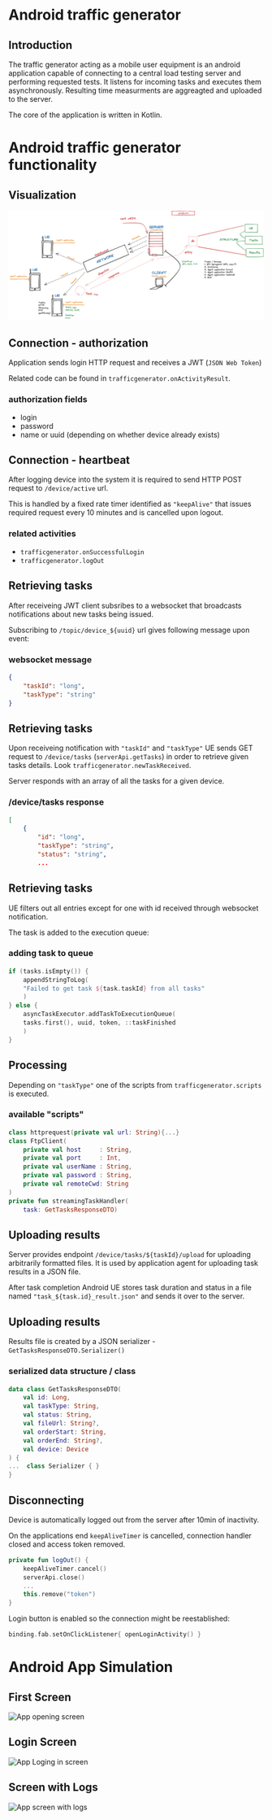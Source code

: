 # Android traffic generator

## Introduction

The traffic generator acting as a mobile user equipment is an android
application capable of connecting to a central load testing server and
performing requested tests.
It listens for incoming tasks and executes them asynchronously.
Resulting time measurments are aggreagted and uploaded to the server.

The core of the application is written in Kotlin.


# Android traffic generator functionality

## Visualization

![Process cycle diagram](fig/tr-notes.png)

## Connection - authorization

Application sends login HTTP request and receives a JWT (`JSON Web Token`)

Related code can be found in `trafficgenerator.onActivityResult`.

### authorization fields

 - login
 - password
 - name or uuid (depending on whether device already exists)

## Connection - heartbeat

After logging device into the system it is required to send HTTP POST request
to `/device/active` url.

This is handled by a fixed rate timer identified as `"keepAlive"` that issues
required request every 10 minutes and is cancelled upon logout.

### related activities

 - `trafficgenerator.onSuccessfulLogin`
 - `trafficgenerator.logOut`


## Retrieving tasks

After receiveing JWT client subsribes to a websocket that broadcasts
notifications about new tasks being issued.

Subscribing to `/topic/device_${uuid}` url gives following message upon event:

### websocket message

```json
{
	"taskId": "long",
	"taskType": "string"
}
```

## Retrieving tasks

Upon receiveing notification with `"taskId"` and `"taskType"` UE sends GET
request to `/device/tasks` (`serverApi.getTasks`) in order to retrieve given
tasks details. Look `trafficgenerator.newTaskReceived`.

Server responds with an array of all the tasks for a given device.

### /device/tasks response

```json
[
	{
		"id": "long",
		"taskType": "string",
		"status": "string",
		...
```

## Retrieving tasks

UE filters out all entries except for one with id received through websocket
notification.

The task is added to the execution queue:

### adding task to queue

```kt
if (tasks.isEmpty()) {
	appendStringToLog(
	"Failed to get task ${task.taskId} from all tasks"
	)
} else {
	asyncTaskExecutor.addTaskToExecutionQueue(
	tasks.first(), uuid, token, ::taskFinished
	)
}
```


## Processing

Depending on `"taskType"` one of the scripts from `trafficgenerator.scripts` is
executed.

### available "scripts"

```kt
class httprequest(private val url: String){...}
class FtpClient(
	private val host     : String,
	private val port     : Int,
	private val userName : String,
	private val password : String,
	private val remoteCwd: String
)
private fun streamingTaskHandler(
	task: GetTasksResponseDTO)
```


## Uploading results

Server provides endpoint `/device/tasks/${taskId}/upload` for uploading
arbitrarily formatted files. It is used by application agent for uploading task
results in a JSON file.

After task completion Android UE stores task duration and status in a file
named `"task_${task.id}_result.json"` and sends it over to the server.

## Uploading results

Results file is created by a JSON serializer -
`GetTasksResponseDTO.Serializer()`

### serialized data structure / class

```kt
data class GetTasksResponseDTO(
	val id: Long,
	val taskType: String,
	val status: String,
	val fileUrl: String?,
	val orderStart: String,
	val orderEnd: String?,
	val device: Device
) {
...  class Serializer { }
}
```


## Disconnecting

Device is automatically logged out from the server after 10min of inactivity.

On the applications end `keepAliveTimer` is cancelled, connection handler
closed and access token removed.

```kt
private fun logOut() {
	keepAliveTimer.cancel()
	serverApi.close()
	...
	this.remove("token")
}
```

Login button is enabled so the connection might be reestablished:

```kt
binding.fab.setOnClickListener{ openLoginActivity() }
```

# Android App Simulation

## First Screen
![App opening screen](App_first_image.png)

## Login Screen
![App Loging in screen](app_photo_2.png)

## Screen with Logs
![App screen with logs](app_photo_3.png)

